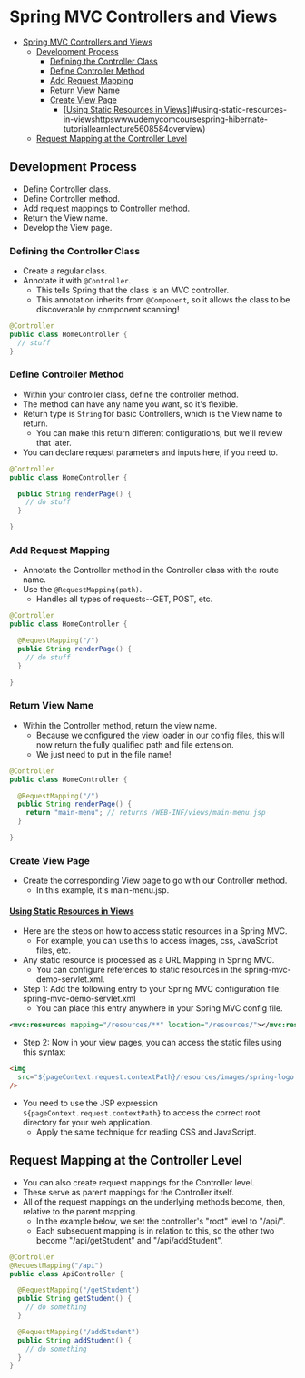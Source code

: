 # Spring MVC Controllers and Views

<!-- TOC -->

- [Spring MVC Controllers and Views](#spring-mvc-controllers-and-views)
  - [Development Process](#development-process)
    - [Defining the Controller Class](#defining-the-controller-class)
    - [Define Controller Method](#define-controller-method)
    - [Add Request Mapping](#add-request-mapping)
    - [Return View Name](#return-view-name)
    - [Create View Page](#create-view-page)
      - [[Using Static Resources in Views](https://www.udemy.com/course/spring-hibernate-tutorial/learn/lecture/5608584#overview)](#using-static-resources-in-viewshttpswwwudemycomcoursespring-hibernate-tutoriallearnlecture5608584overview)
  - [Request Mapping at the Controller Level](#request-mapping-at-the-controller-level)

<!-- /TOC -->

## Development Process

- Define Controller class.
- Define Controller method.
- Add request mappings to Controller method.
- Return the View name.
- Develop the View page.

### Defining the Controller Class

- Create a regular class.
- Annotate it with `@Controller`.
  - This tells Spring that the class is an MVC controller.
  - This annotation inherits from `@Component`, so it allows the class to be discoverable by component scanning!

```java
@Controller
public class HomeController {
  // stuff
}
```

### Define Controller Method

- Within your controller class, define the controller method.
- The method can have any name you want, so it's flexible.
- Return type is `String` for basic Controllers, which is the View name to return.
  - You can make this return different configurations, but we'll review that later.
- You can declare request parameters and inputs here, if you need to.

```java
@Controller
public class HomeController {

  public String renderPage() {
    // do stuff
  }

}
```

### Add Request Mapping

- Annotate the Controller method in the Controller class with the route name.
- Use the `@RequestMapping(path)`.
  - Handles all types of requests--GET, POST, etc.

```java
@Controller
public class HomeController {

  @RequestMapping("/")
  public String renderPage() {
    // do stuff
  }

}
```

### Return View Name

- Within the Controller method, return the view name.
  - Because we configured the view loader in our config files, this will now return the fully qualified path and file extension.
  - We just need to put in the file name!

```java
@Controller
public class HomeController {

  @RequestMapping("/")
  public String renderPage() {
    return "main-menu"; // returns /WEB-INF/views/main-menu.jsp
  }

}
```

### Create View Page

- Create the corresponding View page to go with our Controller method.
  - In this example, it's main-menu.jsp.

#### [Using Static Resources in Views](https://www.udemy.com/course/spring-hibernate-tutorial/learn/lecture/5608584#overview)

- Here are the steps on how to access static resources in a Spring MVC.
  - For example, you can use this to access images, css, JavaScript files, etc.
- Any static resource is processed as a URL Mapping in Spring MVC.
  - You can configure references to static resources in the spring-mvc-demo-servlet.xml.
- Step 1: Add the following entry to your Spring MVC configuration file: spring-mvc-demo-servlet.xml
  - You can place this entry anywhere in your Spring MVC config file.

```xml
<mvc:resources mapping="/resources/**" location="/resources/"></mvc:resources>
```

- Step 2: Now in your view pages, you can access the static files using this syntax:

```html
<img
  src="${pageContext.request.contextPath}/resources/images/spring-logo.png"
/>
```

- You need to use the JSP expression `${pageContext.request.contextPath}` to access the correct root directory for your web application.
  - Apply the same technique for reading CSS and JavaScript.

## Request Mapping at the Controller Level

- You can also create request mappings for the Controller level.
- These serve as parent mappings for the Controller itself.
- All of the request mappings on the underlying methods become, then, relative to the parent mapping.
  - In the example below, we set the controller's "root" level to "/api/".
  - Each subsequent mapping is in relation to this, so the other two become "/api/getStudent" and "/api/addStudent".

```java
@Controller
@RequestMapping("/api")
public class ApiController {

  @RequestMapping("/getStudent")
  public String getStudent() {
    // do something
  }

  @RequestMapping("/addStudent")
  public String addStudent() {
    // do something
  }
}
```

